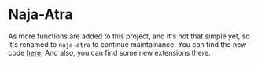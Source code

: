 # Naja-Atra

As more functions are added to this project, and it's not that simple yet, so it's renamed to `naja-atra` to continue maintainance. You can find the new code [here](https://www.github.com/naja-atra/naja-atra), And also, you can find some new extensions there. 
